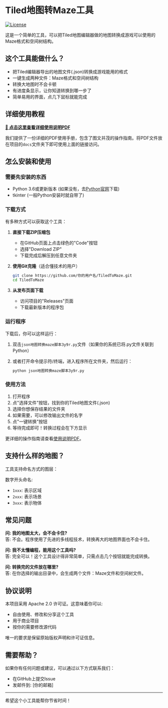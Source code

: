 # Tiled地图转Maze工具

[![License](https://img.shields.io/badge/License-Apache%202.0-blue.svg)](https://opensource.org/licenses/Apache-2.0)

这是一个简单的工具，可以把Tiled地图编辑器做的地图转换成游戏可以使用的Maze格式和空间树结构。

## 这个工具能做什么？

- 把Tiled编辑器导出的地图文件(.json)转换成游戏能用的格式
- 一键生成两种文件：Maze格式和空间树结构
- 转换大地图时不会卡顿
- 有进度条显示，让你知道转换到哪一步了
- 简单易用的界面，点几下鼠标就能完成

## 详细使用教程

**[📘 点击这里查看详细使用说明PDF](使用教程/使用教程.pdf)**

我们提供了一份详细的PDF使用手册，包含了图文并茂的操作指南。将PDF文件放在项目的`docs`文件夹下即可使用上面的链接访问。

## 怎么安装和使用

### 需要先安装的东西
- Python 3.6或更新版本 (如果没有，去[Python官网](https://www.python.org/downloads/)下载)
- tkinter (一般Python安装时就自带了)

### 下载方式

有多种方式可以获取这个工具：

1. **直接下载ZIP压缩包**
   - 在GitHub页面上点击绿色的"Code"按钮
   - 选择"Download ZIP"
   - 下载完成后解压到任意文件夹

2. **使用Git克隆**（适合懂技术的用户）
   ```bash
   git clone https://github.com/你的用户名/TiledToMaze.git
   cd TiledToMaze
   ```

3. **从发布页面下载**
   - 访问项目的"Releases"页面
   - 下载最新版本的程序包

### 运行程序

下载后，你可以这样运行：

1. 双击`json地图转换maze脚本3y9r.py`文件（如果你的系统已将.py文件关联到Python）

2. 或者打开命令提示符/终端，进入程序所在文件夹，然后运行：
   ```bash
   python json地图转换maze脚本3y9r.py
   ```

### 使用方法

1. 打开程序
2. 点"选择文件"按钮，找到你的Tiled地图文件(.json)
3. 选择你想保存结果的文件夹
4. 如果需要，可以修改输出文件的名字
5. 点"一键转换"按钮
6. 等待完成即可！转换过程会在下方显示

更详细的操作指南请查看[使用说明PDF](使用教程/使用教程.pdf)。

## 支持什么样的地图？

工具支持命名方式的图层：



 数字开头命名:
   - `1xxx`: 表示区域
   - `2xxx`: 表示场景
   - `3xxx`: 表示物体

## 常见问题

**问: 我的地图太大，会不会卡住?**  
答: 不会。程序使用了先进的多线程技术，转换再大的地图界面也不会卡住。

**问: 我不太懂编程，能用这个工具吗?**  
答: 完全可以！这个工具设计得非常简单，只需点击几个按钮就能完成转换。

**问: 转换完的文件放在哪里?**  
答: 在你选择的输出目录中，会生成两个文件：Maze文件和空间树文件。

## 协议说明

本项目采用 Apache 2.0 许可证。这意味着你可以:

- 自由使用、修改和分享这个工具
- 用于商业项目
- 按你的需要修改源代码

唯一的要求是保留原始版权声明和许可证信息。

## 需要帮助？

如果你有任何问题或建议，可以通过以下方式联系我们：

- 在GitHub上提交Issue
- 发邮件到: [你的邮箱]

---

希望这个小工具能帮你节省时间！
